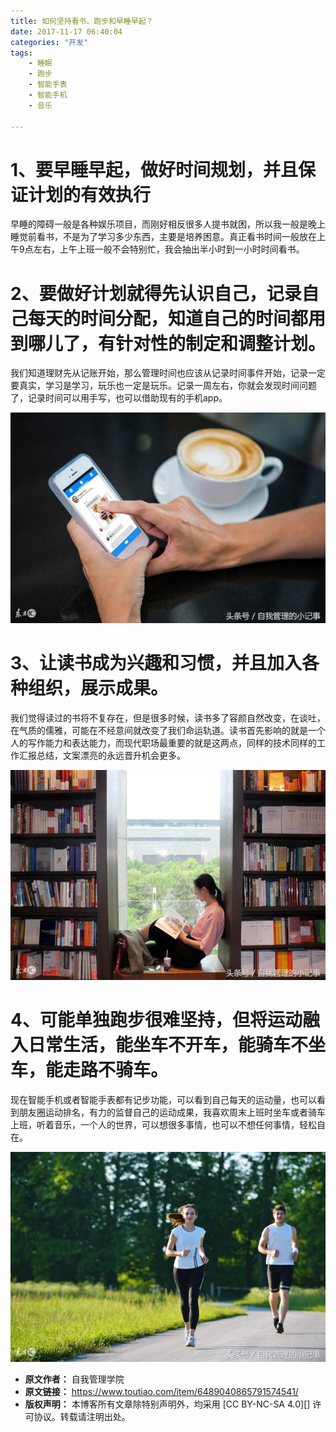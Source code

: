 ```yaml
---
title: 如何坚持看书、跑步和早睡早起？
date: 2017-11-17 06:40:04
categories: "开发"
tags:
	- 睡眠
	- 跑步
	- 智能手表
	- 智能手机
	- 音乐

---
```


# 1、要早睡早起，做好时间规划，并且保证计划的有效执行 #

早睡的障碍一般是各种娱乐项目，而刚好相反很多人提书就困，所以我一般是晚上睡觉前看书，不是为了学习多少东西，主要是培养困意。真正看书时间一般放在上午9点左右，上午上班一般不会特别忙，我会抽出半小时到一小时时间看书。

# 2、要做好计划就得先认识自己，记录自己每天的时间分配，知道自己的时间都用到哪儿了，有针对性的制定和调整计划。 #

我们知道理财先从记账开始，那么管理时间也应该从记录时间事件开始，记录一定要真实，学习是学习，玩乐也一定是玩乐。记录一周左右，你就会发现时间问题了，记录时间可以用手写，也可以借助现有的手机app。

![如何坚持看书、跑步和早睡早起？][JIRM-EN7N-7FMJ.jpg]

# 3、让读书成为兴趣和习惯，并且加入各种组织，展示成果。    #

我们觉得读过的书将不复存在，但是很多时候，读书多了容颜自然改变，在谈吐，在气质的儒雅，可能在不经意间就改变了我们命运轨道。读书首先影响的就是一个人的写作能力和表达能力，而现代职场最重要的就是这两点，同样的技术同样的工作汇报总结，文案漂亮的永远晋升机会更多。

![如何坚持看书、跑步和早睡早起？][QNNY-UBBN-YBE3.jpg]

# 4、可能单独跑步很难坚持，但将运动融入日常生活，能坐车不开车，能骑车不坐车，能走路不骑车。 #

现在智能手机或者智能手表都有记步功能，可以看到自己每天的运动量，也可以看到朋友圈运动排名，有力的监督自己的运动成果，我喜欢周末上班时坐车或者骑车上班，听着音乐，一个人的世界，可以想很多事情，也可以不想任何事情，轻松自在。  


![如何坚持看书、跑步和早睡早起？][IMYI-JBBI-URJV.jpg]


[JIRM-EN7N-7FMJ.jpg]: static/resources/crawler/JIRM-EN7N-7FMJ.jpg
[QNNY-UBBN-YBE3.jpg]: static/resources/crawler/QNNY-UBBN-YBE3.jpg
[IMYI-JBBI-URJV.jpg]: static/resources/crawler/IMYI-JBBI-URJV.jpg
 *  **原文作者：** 自我管理学院
 *  **原文链接：** https://www.toutiao.com/item/6489040865791574541/
 *  **版权声明：** 本博客所有文章除特别声明外，均采用 [CC BY-NC-SA 4.0][] 许可协议。转载请注明出处。
